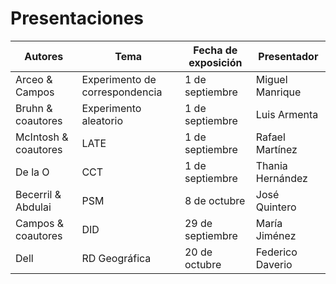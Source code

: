 # Presentaciones

| **Autores** | **Tema** | **Fecha de exposición** | **Presentador** |
  | --- | --- | --- | --- |
  | Arceo & Campos | Experimento de correspondencia | 1 de septiembre | Miguel Manrique |
  |Bruhn & coautores | Experimento aleatorio | 1 de septiembre | Luis Armenta |
  | McIntosh & coautores | LATE   | 1 de septiembre | Rafael Martínez |
  | De la O | CCT   | 1 de septiembre | Thania Hernández |
  | Becerril & Abdulai | PSM | 8 de octubre | José Quintero |
  | Campos & coautores | DID | 29 de septiembre | María Jiménez |
  | Dell | RD Geográfica | 20 de octubre | Federico Daverio |